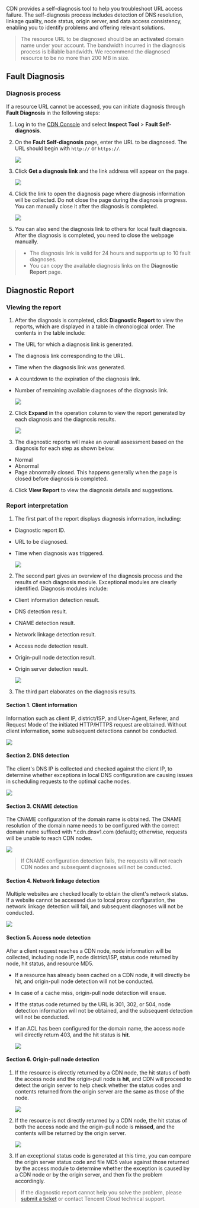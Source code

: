 CDN provides a self-diagnosis tool to help you troubleshoot URL access failure. The self-diagnosis process includes detection of DNS resolution, linkage quality, node status, origin server, and data access consistency, enabling you to identify problems and offering relevant solutions.

> The resource URL to be diagnosed should be an **activated** domain name under your account. The bandwidth incurred in the diagnosis process is billable bandwidth. We recommend the diagnosed resource to be no more than 200 MB in size.



## Fault Diagnosis
### Diagnosis process

If a resource URL cannot be accessed, you can initiate diagnosis through **Fault Diagnosis** in the following steps:
1. Log in to the [CDN Console](https://console.cloud.tencent.com/cdn) and select **Inspect Tool** > **Fault Self-diagnosis**.

2. On the **Fault Self-diagnosis** page, enter the URL to be diagnosed. The URL should begin with ```http://``` or `https://`.

   ![](https://main.qcloudimg.com/raw/0b5b89dee36676027aeb15a118b4584e.png)

3. Click **Get a diagnosis link** and the link address will appear on the page.

   ![](https://main.qcloudimg.com/raw/35e6dc6b335db10c63dc729cbe11ddbe.png)

4. Click the link to open the diagnosis page where diagnosis information will be collected. Do not close the page during the diagnosis progress. You can manually close it after the diagnosis is completed.

   ![](https://main.qcloudimg.com/raw/1e41c147e1e0ae216efc6635a43b1298.png)

5. You can also send the diagnosis link to others for local fault diagnosis. After the diagnosis is completed, you need to close the webpage manually.

>
>- The diagnosis link is valid for 24 hours and supports up to 10 fault diagnoses.
>- You can copy the available diagnosis links on the **Diagnostic Report** page.

## Diagnostic Report
### Viewing the report
1. After the diagnosis is completed, click **Diagnostic Report** to view the reports, which are displayed in a table in chronological order. The contents in the table include:
 - The URL for which a diagnosis link is generated.

 - The diagnosis link corresponding to the URL.

 - Time when the diagnosis link was generated.

 - A countdown to the expiration of the diagnosis link.

 - Number of remaining available diagnoses of the diagnosis link.

   ![](https://main.qcloudimg.com/raw/47c48777ace8428bb065695e1475600e.png)

2. Click **Expand** in the operation column to view the report generated by each diagnosis and the diagnosis results.

   ![](https://main.qcloudimg.com/raw/301017ae166aa815f1bc0b30e15cd212.png)

3. The diagnostic reports will make an overall assessment based on the diagnosis for each step as shown below:
 - Normal
 - Abnormal
 - Page abnormally closed. This happens generally when the page is closed before diagnosis is completed.
4. Click **View Report** to view the diagnosis details and suggestions.

### Report interpretation
1. The first part of the report displays diagnosis information, including:
 - Diagnostic report ID.

 - URL to be diagnosed.

 - Time when diagnosis was triggered.

   ![](https://main.qcloudimg.com/raw/a7b7c60533782c95927d4860491594fd.png)

2. The second part gives an overview of the diagnosis process and the results of each diagnosis module. Exceptional modules are clearly identified. Diagnosis modules include:
 - Client information detection result.

 - DNS detection result.

 - CNAME detection result.

 - Network linkage detection result.

 - Access node detection result.

 - Origin-pull node detection result.

 - Origin server detection result.

   ![](https://main.qcloudimg.com/raw/1298a6d0b2e72b70ca202a03660b409f.png)

3. The third part elaborates on the diagnosis results.
 #### Section 1. Client information
Information such as client IP, district/ISP, and User-Agent, Referer, and Request Mode of the initiated HTTP/HTTPS request are obtained. Without client information, some subsequent detections cannot be conducted.

![](https://main.qcloudimg.com/raw/8219224766176ed87ebb421330170f4a.png)

 #### Section 2. DNS detection
The client's DNS IP is collected and checked against the client IP, to determine whether exceptions in local DNS configuration are causing issues in scheduling requests to the optimal cache nodes.

![](https://main.qcloudimg.com/raw/4ab79b159c3e983cd6db7c1fefeae9ea.png)

 #### Section 3. CNAME detection
The CNAME configuration of the domain name is obtained. The CNAME resolution of the domain name needs to be configured with the correct domain name suffixed with *.cdn.dnsv1.com (default); otherwise, requests will be unable to reach CDN nodes.

![](https://main.qcloudimg.com/raw/c3bbbb52440985415d9433b838dbde42.png)

>If CNAME configuration detection fails, the requests will not reach CDN nodes and subsequent diagnoses will not be conducted.

 #### Section 4. Network linkage detection
Multiple websites are checked locally to obtain the client's network status. If a website cannot be accessed due to local proxy configuration, the network linkage detection will fail, and subsequent diagnoses will not be conducted.

![](https://main.qcloudimg.com/raw/be249d3593b9956bf4e03393f02bb1d4.png)

 #### Section 5. Access node detection
After a client request reaches a CDN node, node information will be collected, including node IP, node district/ISP, status code returned by node, hit status, and resource MD5.
 - If a resource has already been cached on a CDN node, it will directly be hit, and origin-pull node detection will not be conducted.

 - In case of a cache miss, origin-pull node detection will ensue.

 - If the status code returned by the URL is 301, 302, or 504, node detection information will not be obtained, and the subsequent detection will not be conducted.

 - If an ACL has been configured for the domain name, the access node will directly return 403, and the hit status is **hit**.

   ![](https://main.qcloudimg.com/raw/cce938713c83879c50899efb71b9ea2e.png)

 #### Section 6. Origin-pull node detection
  1. If the resource is directly returned by a CDN node, the hit status of both the access node and the origin-pull node is **hit**, and CDN will proceed to detect the origin server to help check whether the status codes and contents returned from the origin server are the same as those of the node.

     ![](https://main.qcloudimg.com/raw/88ec7bc47877ef3c96b468a2a9c19a00.png)

 2. If the resource is not directly returned by a CDN node, the hit status of both the access node and the origin-pull node is **missed**, and the contents will be returned by the origin server.

    ![](https://main.qcloudimg.com/raw/ce8f450c620a6ed2b13de186a04b677b.png)

 3. If an exceptional status code is generated at this time, you can compare the origin server status code and file MD5 value against those returned by the access module to determine whether the exception is caused by a CDN node or by the origin server, and then fix the problem accordingly.

>If the diagnostic report cannot help you solve the problem, please [submit a ticket](https://console.cloud.tencent.com/workorder/category) or contact Tencent Cloud technical support.

